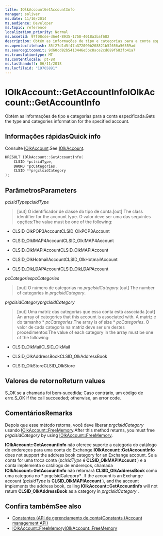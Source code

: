 ```yaml
---
title: IOlkAccountGetAccountInfo
manager: soliver
ms.date: 11/16/2014
ms.audience: Developer
ms.topic: reference
localization_priority: Normal
ms.assetid: 97f08cde-d6e4-8935-1758-4018a3baf682
description: Obtém as informações de tipo e categorias para a conta especificada.
ms.openlocfilehash: 85f27d1d5f47a372090b208821b52656a56559ad
ms.sourcegitcommit: 9d60cd82b5413446e5bc8ace2cd689f683fb41a7
ms.translationtype: MT
ms.contentlocale: pt-BR
ms.lasthandoff: 06/11/2018
ms.locfileid: "19765891"
---
```

# <a name="iolkaccountgetaccountinfo"></a><span data-ttu-id="6199a-103">IOlkAccount::GetAccountInfo</span><span class="sxs-lookup"><span data-stu-id="6199a-103">IOlkAccount::GetAccountInfo</span></span>

<span data-ttu-id="6199a-104">Obtém as informações de tipo e categorias para a conta especificada.</span><span class="sxs-lookup"><span data-stu-id="6199a-104">Gets the type and categories information for the specified account.</span></span>
  
## <a name="quick-info"></a><span data-ttu-id="6199a-105">Informações rápidas</span><span class="sxs-lookup"><span data-stu-id="6199a-105">Quick info</span></span>

<span data-ttu-id="6199a-106">Consulte [IOlkAccount](iolkaccount.md).</span><span class="sxs-lookup"><span data-stu-id="6199a-106">See [IOlkAccount](iolkaccount.md).</span></span>
  
```cpp
HRESULT IOlkAccount::GetAccountInfo(  
    CLSID *pclsidType, 
    DWORD *pcCategories, 
    CLSID **prgclsidCategory 
);

```

## <a name="parameters"></a><span data-ttu-id="6199a-107">Parâmetros</span><span class="sxs-lookup"><span data-stu-id="6199a-107">Parameters</span></span>

<span data-ttu-id="6199a-108">_pclsidType_</span><span class="sxs-lookup"><span data-stu-id="6199a-108">_pclsidType_</span></span>
  
> <span data-ttu-id="6199a-109">[out] O identificador de classe do tipo de conta.</span><span class="sxs-lookup"><span data-stu-id="6199a-109">[out] The class identifier for the account type.</span></span> <span data-ttu-id="6199a-110">O valor deve ser uma das seguintes opções:</span><span class="sxs-lookup"><span data-stu-id="6199a-110">The value must be one of the following:</span></span>
    
   - <span data-ttu-id="6199a-111">CLSID_OlkPOP3Account</span><span class="sxs-lookup"><span data-stu-id="6199a-111">CLSID_OlkPOP3Account</span></span> 
    
   - <span data-ttu-id="6199a-112">CLSID_OlkIMAP4Account</span><span class="sxs-lookup"><span data-stu-id="6199a-112">CLSID_OlkIMAP4Account</span></span> 
    
   - <span data-ttu-id="6199a-113">CLSID_OlkMAPIAccount</span><span class="sxs-lookup"><span data-stu-id="6199a-113">CLSID_OlkMAPIAccount</span></span> 
    
   - <span data-ttu-id="6199a-114">CLSID_OlkHotmailAccount</span><span class="sxs-lookup"><span data-stu-id="6199a-114">CLSID_OlkHotmailAccount</span></span> 
    
   - <span data-ttu-id="6199a-115">CLSID_OlkLDAPAccount</span><span class="sxs-lookup"><span data-stu-id="6199a-115">CLSID_OlkLDAPAccount</span></span>
    
<span data-ttu-id="6199a-116">_pcCategories_</span><span class="sxs-lookup"><span data-stu-id="6199a-116">_pcCategories_</span></span>
  
> <span data-ttu-id="6199a-117">[out] O número de categorias no _prgclsidCategory_.</span><span class="sxs-lookup"><span data-stu-id="6199a-117">[out] The number of categories in  _prgclsidCategory_.</span></span>
    
<span data-ttu-id="6199a-118">_prgclsidCategory_</span><span class="sxs-lookup"><span data-stu-id="6199a-118">_prgclsidCategory_</span></span>
  
> <span data-ttu-id="6199a-119">[out] Uma matriz das categorias que essa conta está associada.</span><span class="sxs-lookup"><span data-stu-id="6199a-119">[out] An array of categories that this account is associated with.</span></span> <span data-ttu-id="6199a-120">A matriz é do tamanho \* _pcCategories_.</span><span class="sxs-lookup"><span data-stu-id="6199a-120">The array is of size \* _pcCategories_.</span></span> <span data-ttu-id="6199a-121">O valor de cada categoria na matriz deve ser um destes procedimentos:</span><span class="sxs-lookup"><span data-stu-id="6199a-121">The value of each category in the array must be one of the following:</span></span>
    
   - <span data-ttu-id="6199a-122">CLSID_OlkMail</span><span class="sxs-lookup"><span data-stu-id="6199a-122">CLSID_OlkMail</span></span>
    
   - <span data-ttu-id="6199a-123">CLSID_OlkAddressBook</span><span class="sxs-lookup"><span data-stu-id="6199a-123">CLSID_OlkAddressBook</span></span>
    
   - <span data-ttu-id="6199a-124">CLSID_OlkStore</span><span class="sxs-lookup"><span data-stu-id="6199a-124">CLSID_OlkStore</span></span>
    
## <a name="return-values"></a><span data-ttu-id="6199a-125">Valores de retorno</span><span class="sxs-lookup"><span data-stu-id="6199a-125">Return values</span></span>

<span data-ttu-id="6199a-126">S_OK se a chamada foi bem-sucedida; Caso contrário, um código de erro.</span><span class="sxs-lookup"><span data-stu-id="6199a-126">S_OK if the call succeeded; otherwise, an error code.</span></span>
  
## <a name="remarks"></a><span data-ttu-id="6199a-127">Comentários</span><span class="sxs-lookup"><span data-stu-id="6199a-127">Remarks</span></span>

<span data-ttu-id="6199a-128">Depois que esse método retorna, você deve liberar *prgclsidCategory* usando [IOlkAccount::FreeMemory](iolkaccount-freememory.md).</span><span class="sxs-lookup"><span data-stu-id="6199a-128">After this method returns, you must free  *prgclsidCategory*  by using [IOlkAccount::FreeMemory](iolkaccount-freememory.md).</span></span>
  
<span data-ttu-id="6199a-129">**IOlkAccount::GetAccountInfo** não oferece suporte a categoria do catálogo de endereços para uma conta do Exchange.</span><span class="sxs-lookup"><span data-stu-id="6199a-129">**IOlkAccount::GetAccountInfo** does not support the address book category for an Exchange account.</span></span> <span data-ttu-id="6199a-130">Se a conta for uma troca conta (*pclsidType* é **CLSID_OlkMAPIAccount** ) e a conta implementa o catálogo de endereços, chamada **IOlkAccount::GetAccountInfo** não retornará **CLSID_OlkAddressBook** como uma categoria no * prgclsidCategory* .</span><span class="sxs-lookup"><span data-stu-id="6199a-130">If the account is an Exchange account (*pclsidType*  is **CLSID_OlkMAPIAccount** ), and the account implements the address book, calling **IOlkAccount::GetAccountInfo** will not return **CLSID_OlkAddressBook** as a category in  *prgclsidCategory*  .</span></span> 
  
## <a name="see-also"></a><span data-ttu-id="6199a-131">Confira também</span><span class="sxs-lookup"><span data-stu-id="6199a-131">See also</span></span>

- [<span data-ttu-id="6199a-132">Constantes (API de gerenciamento de conta)</span><span class="sxs-lookup"><span data-stu-id="6199a-132">Constants (Account management API)</span></span>](constants-account-management-api.md)  
- [<span data-ttu-id="6199a-133">IOlkAccount::FreeMemory</span><span class="sxs-lookup"><span data-stu-id="6199a-133">IOlkAccount::FreeMemory</span></span>](iolkaccount-freememory.md)


